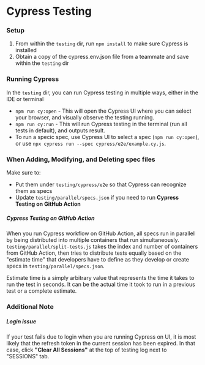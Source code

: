 # Cypress Testing
### Setup
1. From within the `testing` dir, run `npm install` to make sure Cypress is installed
2. Obtain a copy of the cypress.env.json file from a teammate and save within the `testing` dir

### Running Cypress
In the `testing` dir, you can run Cypress testing in multiple ways, either in the IDE or terminal
- `npm run cy:open` - This will open the Cypress UI where you can select your browser, and visually observe the testing running.
-  `npm run cy:run` - This will run Cypress testing in the terminal (run all tests in default), and outputs result.  
-  To run a specic spec, use Cypress UI to select a spec (`npm run cy:open`), or use `npx cypress run --spec cypress/e2e/example.cy.js`.

### When Adding, Modifying, and Deleting spec files
Make sure to:
- Put them under `testing/cypress/e2e` so that Cypress can recognize them as specs
- Update `testing/parallel/specs.json` if you need to run **Cypress Testing on GitHub Action**

##### Cypress Testing on GitHub Action
When you run Cypress workflow on GitHub Action, all specs run in parallel by being distributed into multiple containers that run simultaneously. `testing/parallel/split-tests.js` takes the index and number of containers from GitHub Action, then tries to distribute tests equally based on the "estimate time" that developers have to define as they develop or create specs in `testing/parallel/specs.json`.

Estimate time is a simply arbitrary value that represents the time it takes to run the test in seconds. It can be the actual time it took to run in a previous test or a complete estimate.

### Additional Note
##### Login issue
If your test fails due to login when you are running Cypress on UI, it is most likely that the refresh token in the current session has been expired. In that case, click **"Clear All Sessions"** at the top of testing log next to "SESSIONS" tab. 
